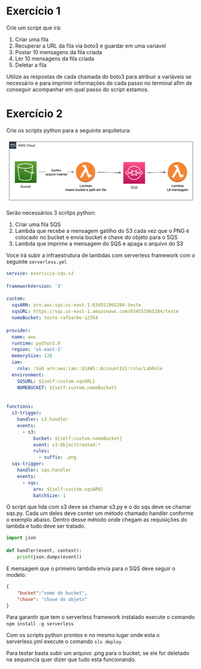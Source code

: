 # Exercício 1

Crie um script que irá:
  1. Criar uma fila
  2. Recuperar a URL da fila via boto3 e guardar em uma variavel
  3. Postar 10 mensagens da fila criada
  4. Ler 10 mensagens da fila criada
  5. Deletar a fila

Utilize as respostas de cada chamada do boto3 para atribuir a variáveis se necessário e para imprimir informações de cada passo no terminal afim de conseguir acompanhar em qual passo do script estamos.


# Exercício 2

Crie os scripts python para a seguinte arquitetura:

![](img/arquitetura.png)

Serão necessários 3 scritps python:
  1. Criar uma fila SQS
  2. Lambda que recebe a mensagem gatilho do S3 cada vez que o PNG é colocado no bucket e envia bucket e chave do objeto para o SQS
  3. Lambda que imprime a mensagem do SQS e apaga o arquivo do S3


Voce irá subir a infraestrutura de lambdas com serverless framework com o seguinte `serverless.yml`
```yaml
service: exercicio-sqs-s3

frameworkVersion: '3'

custom:
  sqsARN: arn:aws:sqs:us-east-1:034551965284:teste
  sqsURL: https://sqs.us-east-1.amazonaws.com/034551965284/teste
  nomeBucket: teste-rafbarbo-12354
  
provider:
  name: aws
  runtime: python3.9
  region: 'us-east-1'
  memorySize: 128
  iam:
    role: !Sub arn:aws:iam::${AWS::AccountId}:role/LabRole
  environment:
    SQSURL: ${self:custom.sqsURL}
    NOMEBUCKET: ${self:custom.nomeBucket}


functions:
  s3-trigger:
    handler: s3.handler
    events:
      - s3:
          bucket: ${self:custom.nomeBucket}
          event: s3:ObjectCreated:*
          rules:
            - suffix: .png
  sqs-trigger:
    handler: sqs.handler
    events:
      - sqs:
          arn: ${self:custom.sqsARN}
          batchSize: 1
```


O script que lida com s3 deve se chamar s3.py e o do sqs deve se chamar sqs.py. Cada um deles deve conter um método chamado handler conforme o exemplo abaixo. Dentro desse método onde chegam as requisições do lambda e tudo deve ser tratado. 

```python
import json

def handler(event, context):
    print(json.dumps(event))
```

E mensagem que o primeiro lambda envia para o SQS deve seguir o modelo:
```json
{
    "bucket":"nome do bucket",
    "chave": "chave do objeto"
}
```

Para garantir que tem o serverless framework instalado execute o comando `npm install -g serverless`

Com os scripts python prontos e no mesmo lugar onde esta o serverless.yml execute o comando `sls deploy`

Para testar basta subir um arquivo .png para o bucket, se ele for deletado na sequencia quer dizer que tudo esta funcionando.
